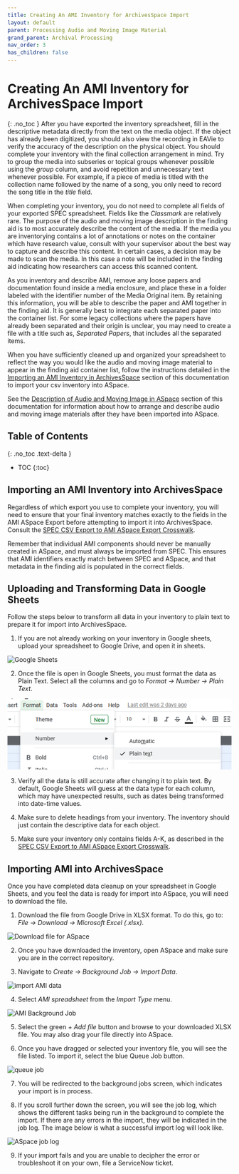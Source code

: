```yaml
---
title: Creating An AMI Inventory for ArchivesSpace Import
layout: default
parent: Processing Audio and Moving Image Material
grand_parent: Archival Processing
nav_order: 3
has_children: false
---
```

# Creating An AMI Inventory for ArchivesSpace Import
{: .no_toc }
After you have exported the inventory spreadsheet, fill in the descriptive metadata directly from the text on the media object. If the object has already been digitized, you should also view the recording in EAVie to verify the accuracy of the description on the physical object. You should complete your inventory with the final collection arrangement in mind. Try to group the media into subseries or topical groups whenever possible using the _group_ column, and avoid repetition and unnecessary text whenever possible. For example, if a piece of media is titled with the collection name followed by the name of a song, you only need to record the song title in the _title_ field.

When completing your inventory, you do not need to complete all fields of your exported SPEC spreadsheet. Fields like the _Classmark_ are relatively rare. The purpose of the audio and moving image description in the finding aid is to most accurately describe the content of the media. If the media you are inventorying contains a lot of annotations or notes on the container which have research value, consult with your supervisor about the best way to capture and describe this content. In certain cases, a decision may be made to scan the media. In this case a note will be included in the finding aid indicating how researchers can access this scanned content.

As you inventory and describe AMI, remove any loose papers and documentation found inside a media enclosure, and place these in a folder labeled with the identifier number of the Media Original item. By retaining this information, you will be able to describe the paper and AMI together in the finding aid. It is generally best to integrate each separated paper into the container list. For some legacy collections where the papers have already been separated and their origin is unclear, you may need to create a file with a title such as, _Separated Papers_, that includes all the separated items. 

When you have sufficiently cleaned up and organized your spreadsheet to reflect the way you would like the audio and moving image material to appear in the finding aid container list, follow the instructions detailed in the [Importing an AMI Inventory in ArchivesSpace]() section of this documentation to import your csv inventory into ASpace. 

See the [Description of Audio and Moving Image in ASpace]() section of this documentation for information about how to arrange and describe audio and moving image materials after they have been imported into ASpace.

## Table of Contents
{: .no_toc .text-delta }

- TOC
{:toc}

## Importing an AMI Inventory into ArchivesSpace
Regardless of which export you use to complete your inventory, you will need to ensure that your final inventory matches exactly to the fields in the AMI ASpace Export before attempting to import it into ArchivesSpace. Consult the [SPEC CSV Export to AMI ASpace Export Crosswalk](/Documents/SPEC_CSV_Export_to_AMI_ASpace_Export_Crosswalk.pdf).

Remember that individual AMI components should never be manually created in ASpace, and must always be imported from SPEC. This ensures that AMI identifiers exactly match between SPEC and ASpace, and that metadata in the finding aid is populated in the correct fields. 

## Uploading and Transforming Data in Google Sheets
Follow the steps below to transform all data in your inventory to plain text to prepare it for import into ArchivesSpace.

1. If you are not already working on your inventory in Google sheets, upload your spreadsheet to Google Drive, and open it in sheets.

![Google Sheets](/Images/49-google-sheets.jpg)

2. Once the file is open in Google Sheets, you must format the data as Plain Text. Select all the columns and go to _Format -> Number -> Plain Text_.

![save plain text](Images/50-save-plain-text.png)

3. Verify all the data is still accurate after changing it to plain text. By default, Google Sheets will guess at the data type for each column, which may have unexpected results, such as dates being transformed into date-time values. 

4. Make sure to delete headings from your inventory. The inventory should just contain the descriptive data for each object. 

5. Make sure your inventory only contains fields A-K, as described in the [SPEC CSV Export to AMI ASpace Export Crosswalk](/Documents/SPEC_CSV_Export_to_AMI_ASpace_Export_Crosswalk.pdf).

## Importing AMI into ArchivesSpace
Once you have completed data cleanup on your spreadsheet in Google Sheets, and you feel the data is ready for import into ASpace, you will need to download the file.

1. Download the file from Google Drive in XLSX format. To do this, go to: _File -> Download -> Microsoft Excel (.xlsx)_.

![Download file for ASpace](/Images/51-download-file-for-ASpace.jpg)

2. Once you have downloaded the inventory, open ASpace and make sure you are in the correct repository. 

3. Navigate to _Create -> Background Job -> Import Data_.

![import AMI data](/Images/52-import-AMI-data.jpg)

4. Select _AMI spreadsheet_ from the _Import Type_ menu.

![AMI Background Job](/Images/53-AMI-background-job.jpg)

5. Select the green _+ Add file_ button and browse to your downloaded XLSX file. You may also drag your file directly into ASpace.

6. Once you have dragged or selected your inventory file, you will see the file listed. To import it, select the blue Queue Job button.

![queue job](/Images/54-queue-job.jpg)

7. You will be redirected to the background jobs screen, which indicates your import is in process. 

8. If you scroll further down the screen, you will see the job log, which shows the different tasks being run in the background to complete the import. If there are any errors in the import, they will be indicated in the job log. The image below is what a successful import log will look like.

![ASpace job log](/Images/54.1-Job-Log-ASpace.jpg)

9. If your import fails and you are unable to decipher the error or troubleshoot it on your own, file a ServiceNow ticket.



